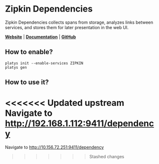 # Zipkin Dependencies

Zipkin Dependencies collects spans from storage, analyzes links between services, and stores them for later presentation in the web UI.

**[Website](https://zipkin.io/)** | **[Documentation](https://zipkin.io/)** | **[GitHub](https://github.com/openzipkin/zipkin)**

## How to enable?

```
platys init --enable-services ZIPKIN
platys gen
```

## How to use it?

<<<<<<< Updated upstream
Navigate to <http://192.168.1.112:9411/dependency>
=======
Navigate to <http://10.156.72.251:9411/dependency>
>>>>>>> Stashed changes
